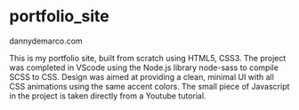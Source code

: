 # portfolio_site
dannydemarco.com

This is my portfolio site, built from scratch using HTML5, CSS3. The project was completed in VScode using the Node.js library node-sass to compile SCSS to CSS.
Design was aimed at providing a clean, minimal UI with all CSS animations using the same accent colors.
The small piece of Javascript in the project is taken directly from a Youtube tutorial.
